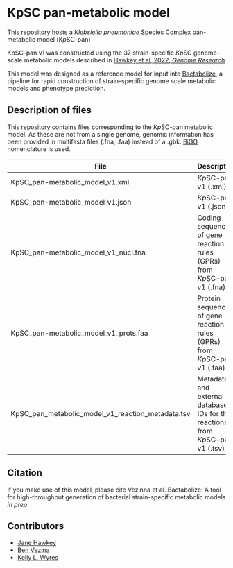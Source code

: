 # KpSC pan-metabolic model

This repository hosts a *Klebsiella pneumoniae* Species Complex pan-metabolic model (*Kp*SC-pan)

KpSC-pan v1 was constructed using the 37 strain-specific *Kp*SC genome-scale metabolic models described in [Hawkey et al, 2022, *Genome Research*](https://www.genome.org/cgi/doi/10.1101/gr.276289.121)

This model was designed as a reference model for input into [Bactabolize](https://github.com/kelwyres/Bactabolize), a pipeline for rapid construction of strain-specific genome scale metabolic models and phenotype prediction.


## Description of files

This repository contains files corresponding to the *Kp*SC-pan metabolic model. As these are not from a single genome, genomic information has been provided in multifasta files (.fna, .faa) instead of a .gbk. [BiGG](http://bigg.ucsd.edu/) nomenclature is used.

| File      | Description |
| ----------- | ----------- |
| KpSC_pan-metabolic_model_v1.xml      | *Kp*SC-pan v1 (.xml)       |
| KpSC_pan-metabolic_model_v1.json   | *Kp*SC-pan v1 (.json)        |
| KpSC_pan-metabolic_model_v1_nucl.fna      | Coding sequences of gene reaction rules (GPRs) from *Kp*SC-pan v1 (.fna)       |
| KpSC_pan-metabolic_model_v1_prots.faa   | Protein sequences of gene reaction rules (GPRs) from *Kp*SC-pan v1 (.faa)        |
| KpSC_pan_metabolic_model_v1_reaction_metadata.tsv | Metadata and external database IDs for the reactions from *Kp*SC-pan v1 (.tsv) | 

## Citation

If you make use of this model, please cite Vezinna et al. Bactabolize: A tool for high-throughput generation of bacterial strain-specific metabolic models *in prep*.


## Contributors

- [Jane Hawkey](https://scholar.google.com/citations?user=4x4aT_oAAAAJ&hl=en&oi=ao)
- [Ben Vezina](https://scholar.google.com/citations?user=Rf9oh94AAAAJ&hl=en&oi=ao)
- [Kelly L. Wyres](https://scholar.google.com/citations?user=anwFM9oAAAAJ&hl=en&oi=sra)
